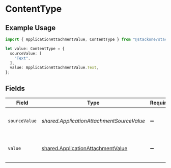 # ContentType

## Example Usage

```typescript
import { ApplicationAttachmentValue, ContentType } from "@stackone/stackone-client-ts/sdk/models/shared";

let value: ContentType = {
  sourceValue: [
    "Text",
  ],
  value: ApplicationAttachmentValue.Text,
};
```

## Fields

| Field                                                                                         | Type                                                                                          | Required                                                                                      | Description                                                                                   | Example                                                                                       |
| --------------------------------------------------------------------------------------------- | --------------------------------------------------------------------------------------------- | --------------------------------------------------------------------------------------------- | --------------------------------------------------------------------------------------------- | --------------------------------------------------------------------------------------------- |
| `sourceValue`                                                                                 | *shared.ApplicationAttachmentSourceValue*                                                     | :heavy_minus_sign:                                                                            | The source value of the content type.                                                         | Text                                                                                          |
| `value`                                                                                       | [shared.ApplicationAttachmentValue](../../../sdk/models/shared/applicationattachmentvalue.md) | :heavy_minus_sign:                                                                            | The content type of the attachment.                                                           | text                                                                                          |